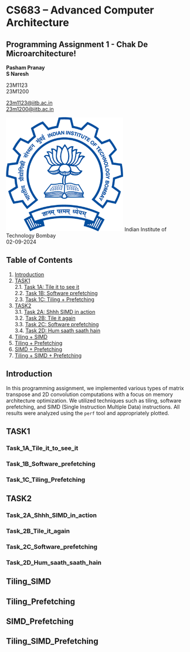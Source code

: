 # CS683 – Advanced Computer Architecture

## Programming Assignment 1 - Chak De Microarchitecture!

**Pasham Pranay**  
**S Naresh**  

23M1123  
23M1200  

23m1123@iitb.ac.in  
23m1200@iitb.ac.in  

![alt text](https://github.com/PranayPasham0306/RTL-Design-and-Validation-of-Dual-Clock-Asynchronous-FIFO/blob/main/image1.png)
Indian Institute of Technology Bombay  
02-09-2024  

## Table of Contents

1. [Introduction](#introduction)  
2. [TASK1](#task1)  
   2.1. [Task 1A: Tile it to see it](#task_1a_tile_it_to_see_it)  
   2.2. [Task 1B: Software prefetching](#task_1b_software_prefetching)  
   2.3. [Task 1C: Tiling + Prefetching](#task_1c_tiling_prefetching)  
3. [TASK2](#task2)  
   3.1. [Task 2A: Shhh SIMD in action](#task_2a_shhh_simd_in_action)  
   3.2. [Task 2B: Tile it again](#task_2b_tile_it_again)  
   3.3. [Task 2C: Software prefetching](#task_2c_software_prefetching)  
   3.4. [Task 2D: Hum saath saath hain](#task_2d_hum_saath_saath_hain)  
4. [Tiling + SIMD](#tiling_simd)  
5. [Tiling + Prefetching](#tiling_prefetching)  
6. [SIMD + Prefetching](#simd_prefetching)  
7. [Tiling + SIMD + Prefetching](#tiling_simd_prefetching)

## Introduction

In this programming assignment, we implemented various types of matrix transpose and 2D convolution computations with a focus on memory architecture optimization. We utilized techniques such as tiling, software prefetching, and SIMD (Single Instruction Multiple Data) instructions. All results were analyzed using the `perf` tool and appropriately plotted.

## TASK1

### Task_1A_Tile_it_to_see_it

### Task_1B_Software_prefetching

### Task_1C_Tiling_Prefetching

## TASK2

### Task_2A_Shhh_SIMD_in_action

### Task_2B_Tile_it_again

### Task_2C_Software_prefetching

### Task_2D_Hum_saath_saath_hain

## Tiling_SIMD

## Tiling_Prefetching

## SIMD_Prefetching

## Tiling_SIMD_Prefetching

